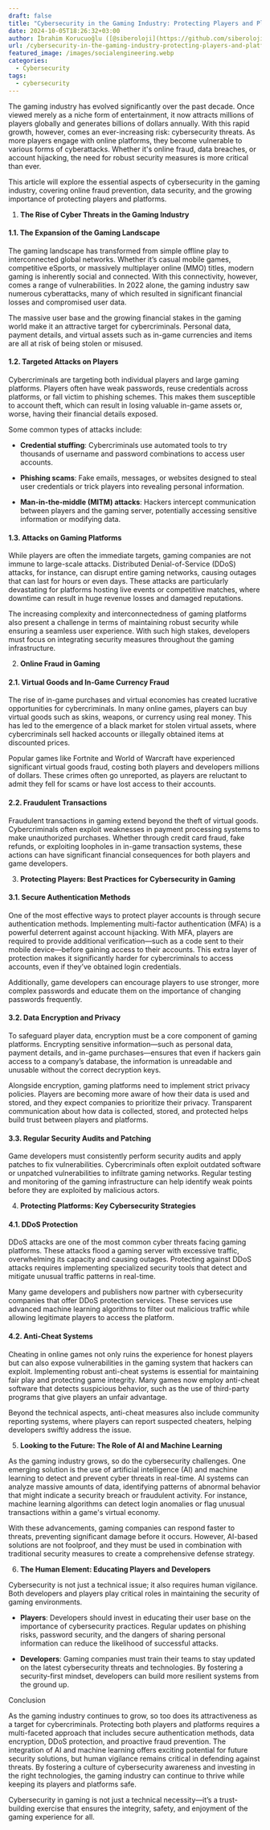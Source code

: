 ```yaml
---
draft: false
title: "Cybersecurity in the Gaming Industry: Protecting Players and Platforms"
date: 2024-10-05T18:26:32+03:00
author: İbrahim Korucuoğlu ([@siberoloji](https://github.com/siberoloji))
url: /cybersecurity-in-the-gaming-industry-protecting-players-and-platforms/
featured_image: /images/socialengineering.webp
categories:
  - Cybersecurity
tags:
  - cybersecurity
---
```



The gaming industry has evolved significantly over the past decade. Once viewed merely as a niche form of entertainment, it now attracts millions of players globally and generates billions of dollars annually. With this rapid growth, however, comes an ever-increasing risk: cybersecurity threats. As more players engage with online platforms, they become vulnerable to various forms of cyberattacks. Whether it's online fraud, data breaches, or account hijacking, the need for robust security measures is more critical than ever.



This article will explore the essential aspects of cybersecurity in the gaming industry, covering online fraud prevention, data security, and the growing importance of protecting players and platforms.





1. **The Rise of Cyber Threats in the Gaming Industry**


#### 1.1. The Expansion of the Gaming Landscape



The gaming landscape has transformed from simple offline play to interconnected global networks. Whether it’s casual mobile games, competitive eSports, or massively multiplayer online (MMO) titles, modern gaming is inherently social and connected. With this connectivity, however, comes a range of vulnerabilities. In 2022 alone, the gaming industry saw numerous cyberattacks, many of which resulted in significant financial losses and compromised user data.



The massive user base and the growing financial stakes in the gaming world make it an attractive target for cybercriminals. Personal data, payment details, and virtual assets such as in-game currencies and items are all at risk of being stolen or misused.


#### 1.2. Targeted Attacks on Players



Cybercriminals are targeting both individual players and large gaming platforms. Players often have weak passwords, reuse credentials across platforms, or fall victim to phishing schemes. This makes them susceptible to account theft, which can result in losing valuable in-game assets or, worse, having their financial details exposed.



Some common types of attacks include:


* **Credential stuffing**: Cybercriminals use automated tools to try thousands of username and password combinations to access user accounts.

* **Phishing scams**: Fake emails, messages, or websites designed to steal user credentials or trick players into revealing personal information.

* **Man-in-the-middle (MITM) attacks**: Hackers intercept communication between players and the gaming server, potentially accessing sensitive information or modifying data.



#### 1.3. Attacks on Gaming Platforms



While players are often the immediate targets, gaming companies are not immune to large-scale attacks. Distributed Denial-of-Service (DDoS) attacks, for instance, can disrupt entire gaming networks, causing outages that can last for hours or even days. These attacks are particularly devastating for platforms hosting live events or competitive matches, where downtime can result in huge revenue losses and damaged reputations.



The increasing complexity and interconnectedness of gaming platforms also present a challenge in terms of maintaining robust security while ensuring a seamless user experience. With such high stakes, developers must focus on integrating security measures throughout the gaming infrastructure.





2. **Online Fraud in Gaming**


#### 2.1. Virtual Goods and In-Game Currency Fraud



The rise of in-game purchases and virtual economies has created lucrative opportunities for cybercriminals. In many online games, players can buy virtual goods such as skins, weapons, or currency using real money. This has led to the emergence of a black market for stolen virtual assets, where cybercriminals sell hacked accounts or illegally obtained items at discounted prices.



Popular games like Fortnite and World of Warcraft have experienced significant virtual goods fraud, costing both players and developers millions of dollars. These crimes often go unreported, as players are reluctant to admit they fell for scams or have lost access to their accounts.


#### 2.2. Fraudulent Transactions



Fraudulent transactions in gaming extend beyond the theft of virtual goods. Cybercriminals often exploit weaknesses in payment processing systems to make unauthorized purchases. Whether through credit card fraud, fake refunds, or exploiting loopholes in in-game transaction systems, these actions can have significant financial consequences for both players and game developers.



3. **Protecting Players: Best Practices for Cybersecurity in Gaming**


#### 3.1. Secure Authentication Methods



One of the most effective ways to protect player accounts is through secure authentication methods. Implementing multi-factor authentication (MFA) is a powerful deterrent against account hijacking. With MFA, players are required to provide additional verification—such as a code sent to their mobile device—before gaining access to their accounts. This extra layer of protection makes it significantly harder for cybercriminals to access accounts, even if they’ve obtained login credentials.



Additionally, game developers can encourage players to use stronger, more complex passwords and educate them on the importance of changing passwords frequently.


#### 3.2. Data Encryption and Privacy



To safeguard player data, encryption must be a core component of gaming platforms. Encrypting sensitive information—such as personal data, payment details, and in-game purchases—ensures that even if hackers gain access to a company’s database, the information is unreadable and unusable without the correct decryption keys.



Alongside encryption, gaming platforms need to implement strict privacy policies. Players are becoming more aware of how their data is used and stored, and they expect companies to prioritize their privacy. Transparent communication about how data is collected, stored, and protected helps build trust between players and platforms.


#### 3.3. Regular Security Audits and Patching



Game developers must consistently perform security audits and apply patches to fix vulnerabilities. Cybercriminals often exploit outdated software or unpatched vulnerabilities to infiltrate gaming networks. Regular testing and monitoring of the gaming infrastructure can help identify weak points before they are exploited by malicious actors.





4. **Protecting Platforms: Key Cybersecurity Strategies**


#### 4.1. DDoS Protection



DDoS attacks are one of the most common cyber threats facing gaming platforms. These attacks flood a gaming server with excessive traffic, overwhelming its capacity and causing outages. Protecting against DDoS attacks requires implementing specialized security tools that detect and mitigate unusual traffic patterns in real-time.



Many game developers and publishers now partner with cybersecurity companies that offer DDoS protection services. These services use advanced machine learning algorithms to filter out malicious traffic while allowing legitimate players to access the platform.


#### 4.2. Anti-Cheat Systems



Cheating in online games not only ruins the experience for honest players but can also expose vulnerabilities in the gaming system that hackers can exploit. Implementing robust anti-cheat systems is essential for maintaining fair play and protecting game integrity. Many games now employ anti-cheat software that detects suspicious behavior, such as the use of third-party programs that give players an unfair advantage.



Beyond the technical aspects, anti-cheat measures also include community reporting systems, where players can report suspected cheaters, helping developers swiftly address the issue.





5. **Looking to the Future: The Role of AI and Machine Learning**



As the gaming industry grows, so do the cybersecurity challenges. One emerging solution is the use of artificial intelligence (AI) and machine learning to detect and prevent cyber threats in real-time. AI systems can analyze massive amounts of data, identifying patterns of abnormal behavior that might indicate a security breach or fraudulent activity. For instance, machine learning algorithms can detect login anomalies or flag unusual transactions within a game's virtual economy.



With these advancements, gaming companies can respond faster to threats, preventing significant damage before it occurs. However, AI-based solutions are not foolproof, and they must be used in combination with traditional security measures to create a comprehensive defense strategy.





6. **The Human Element: Educating Players and Developers**



Cybersecurity is not just a technical issue; it also requires human vigilance. Both developers and players play critical roles in maintaining the security of gaming environments.


* **Players**: Developers should invest in educating their user base on the importance of cybersecurity practices. Regular updates on phishing risks, password security, and the dangers of sharing personal information can reduce the likelihood of successful attacks.

* **Developers**: Gaming companies must train their teams to stay updated on the latest cybersecurity threats and technologies. By fostering a security-first mindset, developers can build more resilient systems from the ground up.






Conclusion



As the gaming industry continues to grow, so too does its attractiveness as a target for cybercriminals. Protecting both players and platforms requires a multi-faceted approach that includes secure authentication methods, data encryption, DDoS protection, and proactive fraud prevention. The integration of AI and machine learning offers exciting potential for future security solutions, but human vigilance remains critical in defending against threats. By fostering a culture of cybersecurity awareness and investing in the right technologies, the gaming industry can continue to thrive while keeping its players and platforms safe.



Cybersecurity in gaming is not just a technical necessity—it’s a trust-building exercise that ensures the integrity, safety, and enjoyment of the gaming experience for all.
